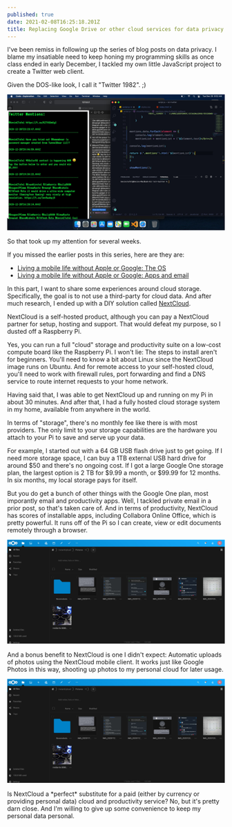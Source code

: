 ```yaml
---
published: true
date: 2021-02-08T16:25:18.201Z
title: Replacing Google Drive or other cloud services for data privacy
---
```

I've been remiss in following up the series of blog posts on data privacy. I blame my insatiable need to keep honing my programming skills as once class ended in early December, I tackled my own little JavaScript project to create a Twitter web client. 

Given the DOS-like look, I call it "Twitter 1982". ;)

![](/src/images/twitter-1982.jpg)

So that took up my attention for several weeks.

If you missed the earlier posts in this series, here are they are:

* [Living a mobile life without Apple or Google: The OS](https://www.kctofel.com/the-experiment-living-a-mobile-life-without-apple-or-google/)
* [Living a mobile life without Apple or Google: Apps and email](https://www.kctofel.com/living-a-mobile-life-without-apple-or-google-part-2-apps-email-cloud-storage/)

In this part, I want to share some experiences around cloud storage. Specifically, the goal is to not use a third-party for cloud data. And after much research, I ended up with a DIY solution called [NextCloud](https://nextcloud.com/).

NextCloud is a self-hosted product, although you can pay a NextCloud partner for setup, hosting and support. That would defeat my purpose, so I dusted off a Raspberry Pi.

Yes, you can run a full "cloud" storage and productivity suite on a low-cost compute board like the Raspberry Pi. I won't lie: The steps to install aren't for beginners. You'll need to know a bit about Linux since the NextCloud image runs on Ubuntu. And for remote access to your self-hosted cloud, you'll need to work with firewall rules, port forwarding and find a DNS service to route internet requests to your  home network.

Having said that, I was able to get NextCloud up and running on my Pi in about 30 minutes. And after that, I had a fully hosted cloud storage system in my home, available from anywhere in the world.

In terms of "storage", there's no monthly fee like there is with most providers. The only limit to your storage capabilities are the hardware you attach to your Pi to save and serve up your data. 

For example, I started out with a 64 GB USB flash drive just to get going. If I need more storage space, I can buy a 1TB external USB hard drive for around $50 and there's no ongoing cost. If I got a large Google One storage plan, the largest option is 2 TB for $9.99 a month, or $99.99 for 12 months. In six months, my local storage pays for itself.

But you do get a bunch of other things with the Google One plan, most imporantly email and productivity apps. Well, I tackled private email in a prior post, so that's taken care of. And in terms of productivity, NextCloud has scores of installable apps, including Collabora Online Office, which is pretty powerful. It runs off of the Pi so I can create, view or edit documents remotely through a browser.

![](/src/images/nextcloud-photo-viewing.jpg)

And a bonus benefit to NextCloud is one I didn't expect: Automatic uploads of photos using the NextCloud mobile client. It works just like Google Photos in this way, shooting up photos to my personal cloud for later usage.

![](/src/images/nextcloud-photo-viewing.jpg)

Is NextCloud a \*perfect\* substitute for a paid (either by currency or providing personal data) cloud and productivity service? No, but it's pretty darn close. And I'm willing to give up some convenience to keep my personal data personal.